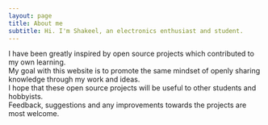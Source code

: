 ```yaml
---
layout: page
title: About me
subtitle: Hi. I'm Shakeel, an electronics enthusiast and student.
---
```


I have been greatly inspired by open source projects which contributed to my own learning.  
My goal with this website is to promote the same mindset of openly sharing knowledge through my work and ideas.  
I hope that these open source projects will be useful to other students and hobbyists.  
Feedback, suggestions and any improvements towards the projects are most welcome.
